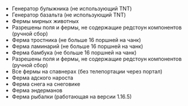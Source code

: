 - Генератор булыжника (не использующий TNT)
- Генератор базальта (не использующий TNT)
- Фермы мирных животных
- Разрешены поля и фермы, не содержащие редстоун компонентов (ручной сбор)
- Ферма тростника (не больше 16 поршней на чанк)
- Ферма ламинарий (не больше 16 поршней на чанк)
- Ферма бамбука (не больше 16 поршней на чанк)
- Разрешены поля и фермы, не содержащие редстоун компонентов (ручной сбор)
- Все фермы на спавнерах (без телепортации через портал)
- Ферма адского нароста
- Ферма снега на снеговике 
- Ферма эндерманов
- Ферма рыбалки (работающая на версии 1.16.5)
